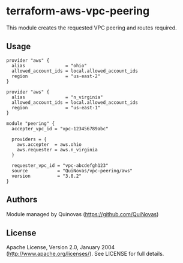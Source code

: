 # terraform-aws-vpc-peering

This module creates the requested VPC peering and routes required.

## Usage

```hcl
provider "aws" {
  alias               = "ohio"
  allowed_account_ids = local.allowed_account_ids
  region              = "us-east-2"
}

provider "aws" {
  alias               = "n_virginia"
  allowed_account_ids = local.allowed_account_ids
  region              = "us-east-1"
}

module "peering" {
  accepter_vpc_id = "vpc-123456789abc"

  providers = {
    aws.accepter  = aws.ohio
    aws.requester = aws.n_virginia
  }

  requester_vpc_id = "vpc-abcdefgh123"
  source           = "QuiNovas/vpc-peering/aws"
  version          = "3.0.2"
}
```

## Authors

Module managed by Quinovas (https://github.com/QuiNovas)

## License

Apache License, Version 2.0, January 2004 (http://www.apache.org/licenses/). See LICENSE for full details.
